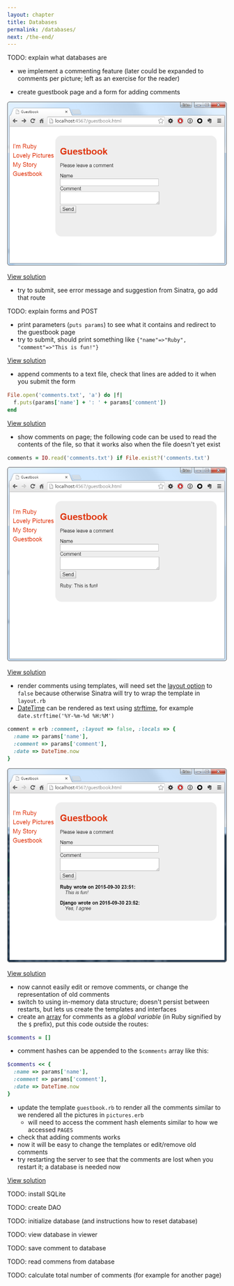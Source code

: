 ```yaml
---
layout: chapter
title: Databases
permalink: /databases/
next: /the-end/
---
```


TODO: explain what databases are

- we implement a commenting feature (later could be expanded to comments per picture; left as an exercise for the reader)

- create guestbook page and a form for adding comments

![Form for writing comments](/screenshots/comments-form.png)

[View solution](https://github.com/orfjackal/web-intro-project/commit/796018db7c92e03d10b72a453632a95743d4e572)

- try to submit, see error message and suggestion from Sinatra, go add that route

TODO: explain forms and POST

- print parameters (`puts params`) to see what it contains and redirect to the guestbook page
- try to submit, should print something like `{"name"=>"Ruby", "comment"=>"This is fun!"}`

[View solution](https://github.com/orfjackal/web-intro-project/commit/b4e967b6399704cf96ad541c231ebb6b7dac2aa3)

- append comments to a text file, check that lines are added to it when you submit the form

```ruby
File.open('comments.txt', 'a') do |f|
  f.puts(params['name'] + ': ' + params['comment'])
end
```

[View solution](https://github.com/orfjackal/web-intro-project/commit/93838d36bd66d22a3d6363abfb49dba0ef888498)

- show comments on page; the following code can be used to read the contents of the file, so that it works also when the file doesn't yet exist

```ruby
comments = IO.read('comments.txt') if File.exist?('comments.txt')
```

![Show comments, bare bones solution](/screenshots/comments-txt.png)

[View solution](https://github.com/orfjackal/web-intro-project/commit/1db02859480c0a2bccfcf748d9380ef66d3803a9)

- render comments using templates, will need set the [layout option][sinatra-templates] to `false` because otherwise Sinatra will try to wrap the template in `layout.rb`
- [DateTime][ruby-datetime] can be rendered as text using [strftime][ruby-strftime], for example `date.strftime('%Y-%m-%d %H:%M')`

```ruby
comment = erb :comment, :layout => false, :locals => {
  :name => params['name'],
  :comment => params['comment'],
  :date => DateTime.now
}
```

![Comments rendered using templates](/screenshots/comments-html.png)

[View solution](https://github.com/orfjackal/web-intro-project/commit/0098815dfb61eae146992e1dd33e45b552ad9255)

- now cannot easily edit or remove comments, or change the representation of old comments
- switch to using in-memory data structure; doesn't persist between restarts, but lets us create the templates and interfaces
- create an [array][ruby-array] for comments as a *global variable* (in Ruby signified by the `$` prefix), put this code outside the routes:

```ruby
$comments = []
```

- comment hashes can be appended to the `$comments` array like this:

```ruby
$comments << {
  :name => params['name'],
  :comment => params['comment'],
  :date => DateTime.now
}
```

- update the template `guestbook.rb` to render all the comments similar to we rendered all the pictures in `pictures.erb`
  - will need to access the comment hash elements similar to how we accessed `PAGES`
- check that adding comments works
- now it will be easy to change the templates or edit/remove old comments
- try restarting the server to see that the comments are lost when you restart it; a database is needed now

[View solution](https://github.com/orfjackal/web-intro-project/commit/243a1734f0b048eea92efc702a56767d88263034)

TODO: install SQLite

TODO: create DAO

TODO: initialize database (and instructions how to reset database)

TODO: view database in viewer

TODO: save comment to database

TODO: read commens from database

TODO: calculate total number of comments (for example for another page)

[sinatra-templates]: http://www.sinatrarb.com/intro.html#Views%20/%20Templates
[ruby-datetime]: http://docs.ruby-lang.org/en/2.2.0/DateTime.html
[ruby-strftime]: http://docs.ruby-lang.org/en/2.2.0/DateTime.html#method-i-strftime
[ruby-array]: http://docs.ruby-lang.org/en/2.2.0/Array.html
